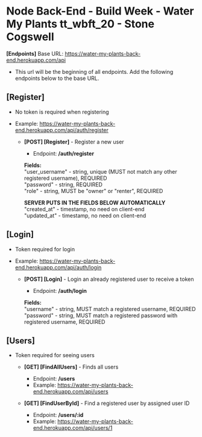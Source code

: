 # Node Back-End - Build Week - Water My Plants tt_wbft_20 - Stone Cogswell

**[Endpoints]** Base URL: https://water-my-plants-back-end.herokuapp.com/api

- This url will be the beginning of all endpoints. Add the following endpoints below to the base URL.

## [Register]

- No token is required when registering
- Example: https://water-my-plants-back-end.herokuapp.com/api/auth/register

  - **[POST] [Register]** - Register a new user </br>

    - Endpoint: **/auth/register**

    **Fields:** </br>
    "user_username" - string, unique (MUST not match any other registered username), REQUIRED </br>
    "password" - string, REQUIRED </br>
    "role" - string, MUST be "owner" or "renter", REQUIRED </br>

    **SERVER PUTS IN THE FIELDS BELOW AUTOMATICALLY**
    "created_at" - timestamp, no need on client-end </br>
    "updated_at" - timestamp, no need on client-end </br>

## [Login]

- Token required for login
- Example: https://water-my-plants-back-end.herokuapp.com/api/auth/login

  - **[POST] [Login]** - Login an already registered user to receive a token </br>

    - Endpoint: **/auth/login**

    **Fields:** </br>
    "username" - string, MUST match a registered username, REQUIRED </br>
    "password" - string, MUST match a registered password with registered username, REQUIRED </br>

## [Users]

- Token required for seeing users

  - **[GET] [FindAllUsers]** - Finds all users </br>

    - Endpoint: **/users**
    - Example: https://water-my-plants-back-end.herokuapp.com/api/users

  - **[GET] [FindUserById]** - Find a registered user by assigned user ID </br>
    - Endpoint: **/users/:id**
    - Example: https://water-my-plants-back-end.herokuapp.com/api/users/1
